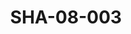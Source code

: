 ---
pid: SHA-08-003
title: SHA-08-003
language: en
original_label: 
rights: Sharhabil Ahmed
location_of_original: Sharhabil Ahmed
photographer_or_studio: 
scanned_from: photograph 12.3 by 20.3
_date: 1971-1972
location: Khartoum, New Saint James
description: Sharhabil Ahmed and his band
additional_notes: 
permission_display: 'yes'
on_server: 'yes'
on_website: 'yes'
permalink: /photopages/en/SHA-08-003.html
layout: photo-page
---